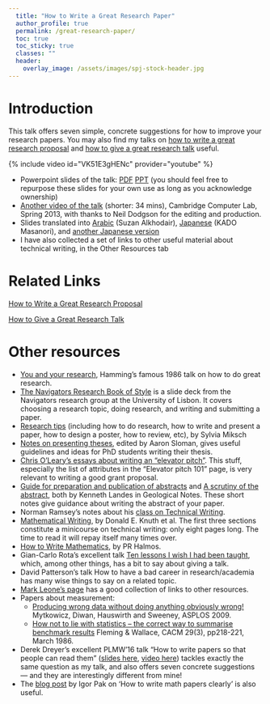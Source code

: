 ```yaml
---
  title: "How to Write a Great Research Paper"
  author_profile: true
  permalink: /great-research-paper/
  toc: true
  toc_sticky: true
  classes: ""
  header:
    overlay_image: /assets/images/spj-stock-header.jpg
---
```


# Introduction

  This talk offers seven simple, concrete suggestions for how to improve your research papers. You may also find my talks on [how to write a great research proposal](../great-grant-proposal/) and [how to give a great research talk](../great-research-talk/) useful.

{% include video id="VK51E3gHENc" provider="youtube" %}

* Powerpoint slides of the talk: [PDF](https://www.microsoft.com/en-us/research/uploads/prod/2016/07/How-to-write-a-great-research-paper.pdf) [PPT](https://www.microsoft.com/en-us/research/uploads/prod/2016/08/How-to-write-a-great-research-paper.pptx) (you should feel free to repurpose these slides for your own use as long as you acknowledge ownership)
* [Another video of the talk](https://sms.cam.ac.uk/media/1464870) (shorter: 34 mins), Cambridge Computer Lab, Spring 2013, with thanks to Neil Dodgson for the editing and production.
* Slides translated into [Arabic](https://translatingright.wordpress.com/2015/08/30/%D9%83%D9%8A%D9%81-%D8%AA%D9%83%D8%AA%D8%A8-%D8%A8%D8%AD%D8%AB%D8%A7%D8%9F-%D8%B4%D8%B1%D8%AD-%D9%85%D8%A8%D8%B3%D8%B7-%D9%85%D9%86-%D8%B5%D8%AF%D9%8A%D9%82%D9%83%D9%85-%D9%81%D9%8A-%D9%85%D9%8A%D9%83/?preview_id=22) (Suzan Alkhodair),  [Japanese](https://www.slideshare.net/kdmsnr/writing-a-paper-seven-suggestions) (KADO Masanori), and [another Japanese version](https://www.slideshare.net/kdmsnr/how-to-write-a-great-research-paper-226669082)
* I have also collected a set of links to other useful material about technical writing, in the Other Resources tab

# Related Links

[How to Write a Great Research Proposal](../great-grant-proposal/)

[How to Give a Great Research Talk](../great-research-talk/)  

# Other resources

* [You and your research](http://www.cs.virginia.edu/~robins/YouAndYourResearch.html), Hamming’s famous 1986 talk on how to do great research.
* [The Navigators Research Book of Style](https://navigators.di.fc.ul.pt/wiki/The_Navigators_Research_Book_of_Style) is a slide deck from the Navigators research group at the University of Lisbon. It covers choosing a research topic, doing research, and writing and submitting a paper.
* [Research tips](http://www.ifs.tuwien.ac.at/~silvia/research-tips/) (including how to do research, how to write and present a paper, how to design a poster, how to review, etc), by Sylvia Miksch
* [Notes on presenting theses](http://www.cs.bham.ac.uk/internal/research_students/theses.php), edited by Aaron Sloman, gives useful guidelines and ideas for PhD students writing their thesis.
* [Chris O’Leary’s essays about writing an “elevator pitch”](http://www.elevatorpitchessentials.com/). This stuff, especially the list of attributes in the “Elevator pitch 101” page, is very relevant to writing a good grant proposal.
* [Guide for preparation and publication of abstracts](https://www.microsoft.com/en-us/research/academic-program/write-great-research-paper/other-resources/href=) and [A scrutiny of the abstract](https://www.microsoft.com/en-us/research/uploads/prod/2016/06/scrutiny.pdf), both by Kenneth Landes in Geological Notes. These short notes give guidance about writing the abstract of your paper.
* Norman Ramsey’s notes about his [class on Technical Writing](http://www.eecs.harvard.edu/~nr/pubs/two-abstract.html).
* [Mathematical Writing](http://tex.loria.fr/typographie/mathwriting.pdf), by Donald E. Knuth et al. The first three sections constitute a minicourse on technical writing: only eight pages long. The time to read it will repay itself many times over.
* [How to Write Mathematics](http://www.stat.rice.edu/~riedi/Halmos.html), by PR Halmos.
* Gian-Carlo Rota’s excellent talk [Ten lessons I wish I had been taught](http://alumni.media.mit.edu/~cahn/life/gian-carlo-rota-10-lessons.html), which, among other things, has a bit to say about giving a talk.
* David Patterson’s talk How to have a bad career in research/academia has many wise things to say on a related topic.
* [Mark Leone’s page](http://www-2.cs.cmu.edu/afs/cs.cmu.edu/user/mleone/web/how-to.html) has a good collection of links to other resources.
* Papers about measurement:
  * [Producing wrong data without doing anything obviously wrong!](http://portal.acm.org/citation.cfm?id=1508244.1508275) Mytkowicz, Diwan, Hauswirth and Sweeney, ASPLOS 2009.
  * [How not to lie with statistics – the correct way to summarise benchmark results](http://portal.acm.org/citation.cfm?id=5666.5673&coll=GUIDE&dl=GUIDE&CFID=106744944&CFTOKEN=90490737) Fleming & Wallace, CACM 29(3), pp218-221, March 1986.
* Derek Dreyer’s excellent PLMW’16 talk “How to write papers so that people can read them” ([slides here](http://portal.acm.org/citation.cfm?id=1508244.1508275), [video here](https://www.youtube.com/watch?v=PM1Atui30qU)) tackles exactly the same question as my talk, and also offers seven concrete suggestions — and they are interestingly different from mine!
* The [blog post](https://igorpak.wordpress.com/2017/07/12/how-to-write-math-papers-clearly/) by Igor Pak on ‘How to write math papers clearly’ is also useful.
